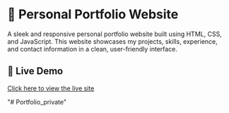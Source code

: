 # 💼 Personal Portfolio Website

A sleek and responsive personal portfolio website built using HTML, CSS, and JavaScript. This website showcases my projects, skills, experience, and contact information in a clean, user-friendly interface.

## 🔗 Live Demo

[Click here to view the live site](https://link.com)
 

"# Portfolio_private" 
